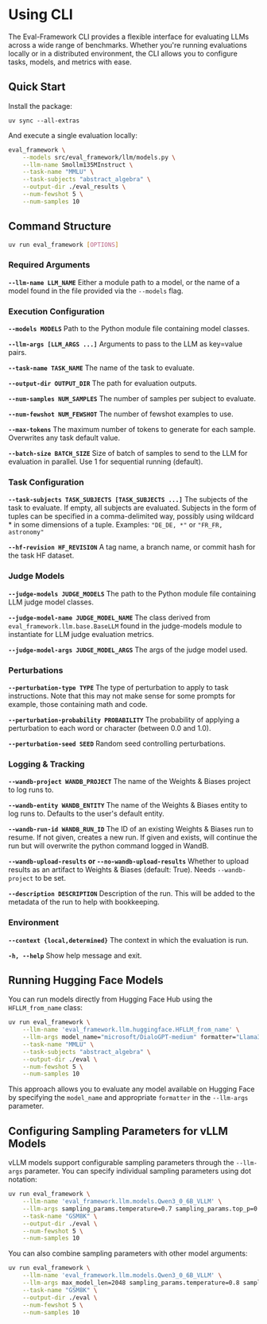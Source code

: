 # Using CLI

The Eval-Framework CLI provides a flexible interface for evaluating LLMs across a wide range of benchmarks. Whether you're running evaluations locally or in a distributed environment, the CLI allows you to configure tasks, models, and metrics with ease.

## Quick Start

Install the package:

```
uv sync --all-extras
```

And execute a single evaluation locally:

```bash
eval_framework \
    --models src/eval_framework/llm/models.py \
    --llm-name Smollm135MInstruct \
    --task-name "MMLU" \
    --task-subjects "abstract_algebra" \
    --output-dir ./eval_results \
    --num-fewshot 5 \
    --num-samples 10
```

## Command Structure

```bash
uv run eval_framework [OPTIONS]
```

### Required Arguments

**`--llm-name LLM_NAME`**
Either a module path to a model, or the name of a model found in the file provided via the `--models` flag.

### Execution Configuration

**`--models MODELS`**
Path to the Python module file containing model classes.

**`--llm-args [LLM_ARGS ...]`**
Arguments to pass to the LLM as key=value pairs.

**`--task-name TASK_NAME`**
The name of the task to evaluate.

**`--output-dir OUTPUT_DIR`**
The path for evaluation outputs.

**`--num-samples NUM_SAMPLES`**
The number of samples per subject to evaluate.

**`--num-fewshot NUM_FEWSHOT`**
The number of fewshot examples to use.

**`--max-tokens`**
The maximum number of tokens to generate for each sample. Overwrites any task default value.

**`--batch-size BATCH_SIZE`**
Size of batch of samples to send to the LLM for evaluation in parallel. Use 1 for sequential running (default).

### Task Configuration

**`--task-subjects TASK_SUBJECTS [TASK_SUBJECTS ...]`**
The subjects of the task to evaluate. If empty, all subjects are evaluated. Subjects in the form of tuples can be specified in a comma-delimited way, possibly using wildcard * in some dimensions of a tuple.
Examples: `"DE_DE, *"` or `"FR_FR, astronomy"`

**`--hf-revision HF_REVISION`**
A tag name, a branch name, or commit hash for the task HF dataset.

### Judge Models

**`--judge-models JUDGE_MODELS`**
The path to the Python module file containing LLM judge model classes.

**`--judge-model-name JUDGE_MODEL_NAME`**
The class derived from `eval_framework.llm.base.BaseLLM` found in the judge-models module to instantiate for LLM judge evaluation metrics.

**`--judge-model-args JUDGE_MODEL_ARGS`**
The args of the judge model used.

### Perturbations

**`--perturbation-type TYPE`**
The type of perturbation to apply to task instructions. Note that this may not make sense for some prompts for example, those containing math and code.

**`--perturbation-probability PROBABILITY`**
The probability of applying a perturbation to each word or character (between 0.0 and 1.0).

**`--perturbation-seed SEED`**
Random seed controlling perturbations.

### Logging & Tracking

**`--wandb-project WANDB_PROJECT`**
The name of the Weights & Biases project to log runs to.

**`--wandb-entity WANDB_ENTITY`**
The name of the Weights & Biases entity to log runs to. Defaults to the user's default entity.

**`--wandb-run-id WANDB_RUN_ID`**
The ID of an existing Weights & Biases run to resume. If not given, creates a new run. If given and exists, will continue the run but will overwrite the python command logged in WandB.

**`--wandb-upload-results` or `--no-wandb-upload-results`**
Whether to upload results as an artifact to Weights & Biases (default: True). Needs `--wandb-project` to be set.

**`--description DESCRIPTION`**
Description of the run. This will be added to the metadata of the run to help with bookkeeping.

### Environment

**`--context {local,determined}`**
The context in which the evaluation is run.

**`-h, --help`**
Show help message and exit.

## Running Hugging Face Models

You can run models directly from Hugging Face Hub using the `HFLLM_from_name` class:

```bash
uv run eval_framework \
    --llm-name 'eval_framework.llm.huggingface.HFLLM_from_name' \
    --llm-args model_name="microsoft/DialoGPT-medium" formatter="Llama3Formatter" \
    --task-name "MMLU" \
    --task-subjects "abstract_algebra" \
    --output-dir ./eval \
    --num-fewshot 5 \
    --num-samples 10
```

This approach allows you to evaluate any model available on Hugging Face by specifying the `model_name` and appropriate `formatter` in the `--llm-args` parameter.

## Configuring Sampling Parameters for vLLM Models

vLLM models support configurable sampling parameters through the `--llm-args` parameter. You can specify individual sampling parameters using dot notation:

```bash
uv run eval_framework \
    --llm-name 'eval_framework.llm.models.Qwen3_0_6B_VLLM' \
    --llm-args sampling_params.temperature=0.7 sampling_params.top_p=0.95 sampling_params.max_tokens=150 \
    --task-name "GSM8K" \
    --output-dir ./eval \
    --num-fewshot 5 \
    --num-samples 10
```

You can also combine sampling parameters with other model arguments:

```bash
uv run eval_framework \
    --llm-name 'eval_framework.llm.models.Qwen3_0_6B_VLLM' \
    --llm-args max_model_len=2048 sampling_params.temperature=0.8 sampling_params.top_p=0.9 \
    --task-name "GSM8K" \
    --output-dir ./eval \
    --num-fewshot 5 \
    --num-samples 10
```
